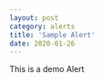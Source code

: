 ```yaml
---
layout: post
category: alerts
title: 'Sample Alert'
date: 2020-01-26
---
```


This is a demo Alert 
